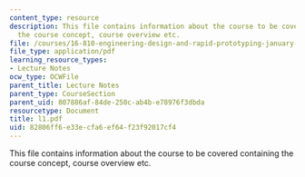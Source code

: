```yaml
---
content_type: resource
description: This file contains information about the course to be covered containing
  the course concept, course overview etc.
file: /courses/16-810-engineering-design-and-rapid-prototyping-january-iap-2005/82806ff6e33ecfa6ef64f23f92017cf4_l1.pdf
file_type: application/pdf
learning_resource_types:
- Lecture Notes
ocw_type: OCWFile
parent_title: Lecture Notes
parent_type: CourseSection
parent_uid: 807886af-84de-250c-ab4b-e78976f3dbda
resourcetype: Document
title: l1.pdf
uid: 82806ff6-e33e-cfa6-ef64-f23f92017cf4
---
```

This file contains information about the course to be covered containing the course concept, course overview etc.


